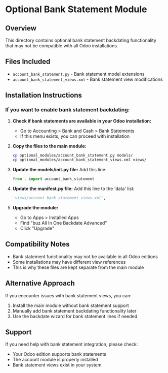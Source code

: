 # Optional Bank Statement Module

## Overview
This directory contains optional bank statement backdating functionality that may not be compatible with all Odoo installations.

## Files Included
- `account_bank_statement.py` - Bank statement model extensions
- `account_bank_statement_views.xml` - Bank statement view modifications

## Installation Instructions

### If you want to enable bank statement backdating:

1. **Check if bank statements are available in your Odoo installation:**
   - Go to Accounting > Bank and Cash > Bank Statements
   - If this menu exists, you can proceed with installation

2. **Copy the files to the main module:**
   ```bash
   cp optional_modules/account_bank_statement.py models/
   cp optional_modules/account_bank_statement_views.xml views/
   ```

3. **Update the models/__init__.py file:**
   Add this line:
   ```python
   from . import account_bank_statement
   ```

4. **Update the __manifest__.py file:**
   Add this line to the 'data' list:
   ```python
   'views/account_bank_statement_views.xml',
   ```

5. **Upgrade the module:**
   - Go to Apps > Installed Apps
   - Find "buz All In One Backdate Advanced"
   - Click "Upgrade"

## Compatibility Notes
- Bank statement functionality may not be available in all Odoo editions
- Some installations may have different view references
- This is why these files are kept separate from the main module

## Alternative Approach
If you encounter issues with bank statement views, you can:
1. Install the main module without bank statement support
2. Manually add bank statement backdating functionality later
3. Use the backdate wizard for bank statement lines if needed

## Support
If you need help with bank statement integration, please check:
- Your Odoo edition supports bank statements
- The account module is properly installed
- Bank statement views exist in your system